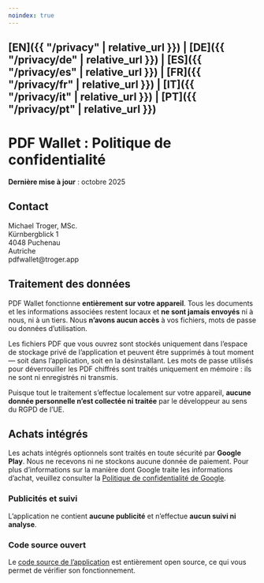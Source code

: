 ```yaml
---
noindex: true
---
```


## [EN]({{ "/privacy" | relative_url }}) | [DE]({{ "/privacy/de" | relative_url }}) | [ES]({{ "/privacy/es" | relative_url }}) | [FR]({{ "/privacy/fr" | relative_url }}) | [IT]({{ "/privacy/it" | relative_url }}) | [PT]({{ "/privacy/pt" | relative_url }})

# PDF Wallet : Politique de confidentialité

**Dernière mise à jour** : octobre 2025

## Contact

Michael Troger, MSc.  
Kürnbergblick 1  
4048 Puchenau  
Autriche  
&#112;&#100;&#102;&#119;&#97;&#108;&#108;&#101;&#116;&#64;&#116;&#114;&#111;&#103;&#101;&#114;&#46;&#97;&#112;&#112;

## Traitement des données

PDF Wallet fonctionne **entièrement sur votre appareil**.
Tous les documents et les informations associées restent locaux et **ne sont jamais envoyés** ni à nous, ni à un tiers.
Nous **n’avons aucun accès** à vos fichiers, mots de passe ou données d’utilisation.

Les fichiers PDF que vous ouvrez sont stockés uniquement dans l’espace de stockage privé de l’application et peuvent être supprimés à tout moment — soit dans l’application, soit en la désinstallant.
Les mots de passe utilisés pour déverrouiller les PDF chiffrés sont traités uniquement en mémoire : ils ne sont ni enregistrés ni transmis.

Puisque tout le traitement s’effectue localement sur votre appareil, **aucune donnée personnelle n’est collectée ni traitée** par le développeur au sens du RGPD de l’UE.

## Achats intégrés

Les achats intégrés optionnels sont traités en toute sécurité par **Google Play**.
Nous ne recevons ni ne stockons aucune donnée de paiement.
Pour plus d’informations sur la manière dont Google traite les informations d’achat, veuillez consulter la [Politique de confidentialité de Google](https://policies.google.com/privacy).

### Publicités et suivi

L’application ne contient **aucune publicité** et n’effectue **aucun suivi ni analyse**.

### Code source ouvert

Le [code source de l’application](https://github.com/michaeltroger/pdfwallet-android) est entièrement open source, ce qui vous permet de vérifier son fonctionnement.
